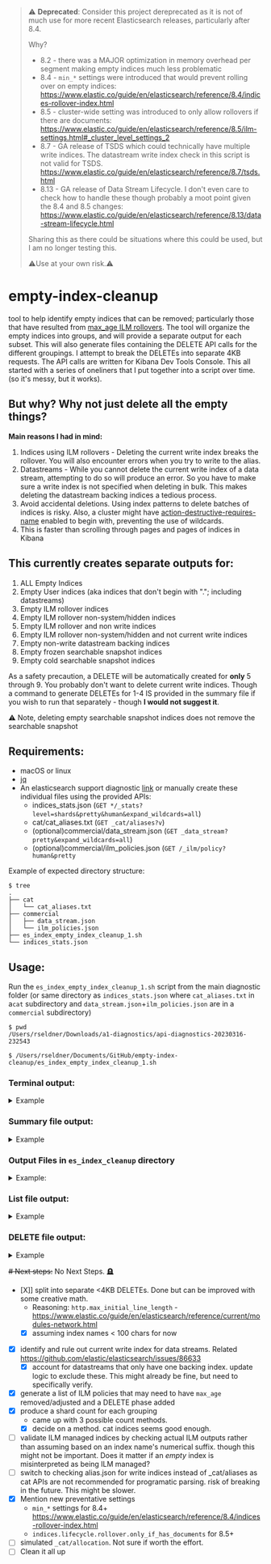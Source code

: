> ⚠️ **Deprecated**: Consider this project dereprecated as it is not of much use for more recent Elasticsearch releases, particularly after 8.4.
>
>Why?
>- 8.2 - there was a MAJOR optimization in memory overhead per segment making empty indices much less problematic
>- 8.4 - `min_*` settings were introduced that would prevent rolling over on empty indices: https://www.elastic.co/guide/en/elasticsearch/reference/8.4/indices-rollover-index.html
>- 8.5 - cluster-wide setting was introduced to only allow rollovers if there are documents: https://www.elastic.co/guide/en/elasticsearch/reference/8.5/ilm-settings.html#_cluster_level_settings_2
>- 8.7 - GA release of TSDS which could technically have multiple write indices.  The datastream write index check in this script is not valid for TSDS.  https://www.elastic.co/guide/en/elasticsearch/reference/8.7/tsds.html
>- 8.13 - GA release of Data Stream Lifecycle.  I don't even care to check how to handle these though probably a moot point given the 8.4 and 8.5 changes: https://www.elastic.co/guide/en/elasticsearch/reference/8.13/data-stream-lifecycle.html
>
>Sharing this as there could be situations where this could be used, but I am no longer testing this.
>
> ⚠️Use at your own risk.⚠️

# empty-index-cleanup
 tool to help identify empty indices that can be removed; particularly those that have resulted from [max_age ILM rollovers](https://www.elastic.co/guide/en/elasticsearch/reference/current/size-your-shards.html#delete-empty-indices).
 The tool will organize the empty indices into groups, and will provide a separate output for each subset.
 This will also generate files containing the DELETE API calls for the different groupings.  I attempt to break the DELETEs into separate 4KB requests.
 The API calls are written for Kibana Dev Tools Console.
 This all started with a series of oneliners that I put together into a script over time. (so it's messy, but it works).

 ## But why? Why not just delete all the empty things?
 **Main reasons I had in mind:**
 1. Indices using ILM rollovers - Deleting the current write index breaks the rollover.  You will also encounter errors when you try to write to the alias.
 2. Datastreams - While you cannot delete the current write index of a data stream, attempting to do so will produce an error.  So you have to make sure a write index is not specified when deleting in bulk.  This makes deleting the datastream backing indices a tedious process.
 3. Avoid accidental deletions.  Using index patterns to delete batches of indices is risky.  Also, a cluster might have [action-destructive-requires-name](https://www.elastic.co/guide/en/elasticsearch/reference/current/index-management-settings.html#action-destructive-requires-name) enabled to begin with, preventing the use of wildcards.
 4. This is faster than scrolling through pages and pages of indices in Kibana

## This currently creates separate outputs for:
1. ALL Empty Indices
2. Empty User indices (aka indices that don't begin with "."; including datastreams)
3. Empty ILM rollover indices
4. Empty ILM rollover non-system/hidden indices
5. Empty ILM rollover and non write indices
6. Empty ILM rollover non-system/hidden and not current write indices
7. Empty non-write datastream backing indices
8. Empty frozen searchable snapshot indices
9. Empty cold searchable snapshot indices

As a safety precaution, a DELETE will be automatically created for **only** 5 through 9.  You probably don't want to delete current write indices.
Though a command to generate DELETEs for 1-4 IS provided in the summary file if you wish to run that separately - though **I would not suggest it**.

⚠️ Note, deleting empty searchable snapshot indices does not remove the searchable snapshot

## Requirements:
- macOS or linux
- [jq](https://stedolan.github.io/jq/download/)
- An elasticsearch support diagnostic [link](https://github.com/elastic/support-diagnostics/) or manually create these individual files using the provided APIs:
  - indices_stats.json (`GET */_stats?level=shards&pretty&human&expand_wildcards=all`)
  - cat/cat_aliases.txt (`GET _cat/aliases?v`)
  - (optional)commercial/data_stream.json (`GET _data_stream?pretty&expand_wildcards=all`)
  - (optional)commercial/ilm_policies.json (`GET /_ilm/policy?human&pretty`
 
Example of expected directory structure:
```
$ tree
.
├── cat
│   └── cat_aliases.txt
├── commercial
│   ├── data_stream.json
│   └── ilm_policies.json
├── es_index_empty_index_cleanup_1.sh
└── indices_stats.json
```

## Usage:
Run the `es_index_empty_index_cleanup_1.sh` script from the main diagnostic folder (or same directory as `indices_stats.json` where `cat_aliases.txt` in a`cat` subdirectory and `data_stream.json`+`ilm_policies.json` are in a `commercial` subdirectory)


```
$ pwd
/Users/rseldner/Downloads/a1-diagnostics/api-diagnostics-20230316-232543

$ /Users/rseldner/Documents/GitHub/empty-index-cleanup/es_index_empty_index_cleanup_1.sh
```

### Terminal output:

<details>
<summary>
Example 
</summary>

```
################ Empty Index Cleanup Summary [START] ################

1080 Total empty indices(1)
1066 Empty ILM rollover indices (3)
1035 Empty non-system indices (2)
1033 Empty non-system ILM rollover indices(4)
993 * Empty non-write ILM rollover indices(5)
966 * Empty non-system AND non-write ILM rollover indices(6)
6 * Empty frozen searchable snapshot indices(8)
0 * Empty non-write datastream backing indices(7)
0 * Empty cold searchable snapshot indices(9)

* = safest to remove (exclude write indices)

See es_empty_index_cleanup/0-es_index_cleanup_summary.txt and output files in es_empty_index_cleanup path for details

	 less es_empty_index_cleanup/0-es_index_cleanup_summary.txt

################ Empty Index Cleanup Summary [END] ################


##### 💰 Total Shards Savings (cluster wide) [START] 💰 #####

Shards | Group Filename
-------|---------------
2154  	 1-es_index_cleanup_all_empty.txt
2064  	 2-es_index_cleanup_all_empty_user.txt
2126  	 3-es_index_cleanup_all_empty_ilm.txt
2060  	 4-es_index_cleanup_all_empty_ilm_non_sys.txt
1986  	 5-es_index_cleanup_all_empty_ilm_non_write.txt
1932  	 6-es_index_cleanup_all_empty_ilm_non_sys_non_write.txt
0  	 7-es_index_cleanup_all_empty_non_write_datastreams.txt
6  	 8-all_empty_frozen_searchable_snapshots.txt
0  	 9-all_empty_cold_searchable_snapshots.txt

###### 💰 Total Shards Savings (cluster wide) [END] 💰 ######

################# ILM POLICY REVIEW [START] #################

The following ILM policies are associated with empty indices.
Consider adjusting the rollover max_age setting and/or the Delete phase min_age
In Elasticsearch 8.4 and above, you can add min_* settings
   Doc: https://www.elastic.co/guide/en/elasticsearch/reference/8.4/ilm-rollover.html
In Elasticsearch 8.5 and above, there is an indices.lifecycle.rollover.only_if_has_documents cluster level setting
   Doc: https://www.elastic.co/guide/en/elasticsearch/reference/8.5/ilm-settings.html

Policy                             empty count  rollover max_age  delete in_age
stage                              515          1d                13d
dev                                505          1d                8d
.siem-signals-default              12           30d               unset
.siem-signals-outside-development  11           30d               unset
apm-rollover-30-days               10           unset             2d
metricbeat                         8            30d               unset
slm-history-ilm-policy             4            30d               90d
ilm-history-ilm-policy             4            30d               90d
.siem-signals-admins               4            30d               unset
prod                               1            unset             unset
filebeat                           1            15d               7d
.lists-default                     1            unset             unset
.items-default                     1            unset             unset
```

</details>

### Summary file output:
<details>
<summary>
Example 
</summary>

```
################ Empty Index Cleanup Summary [START] ################

Use this to identify and quickly remove empty indices.

Particularly created this for when a large amount of indices are inadvertently created due to ILM max_age rollovers
https://www.elastic.co/guide/en/elasticsearch/reference/current/size-your-shards.html#delete-empty-indices

⭐ My goto output is the Empty non-write ILM rollover indices file: ⭐ 5-es_index_cleanup_all_empty_ilm_non_write.txt ⭐

-----------------------------#1---------------------------------

1080 Total empty indices
🛑 Notes:  Recommended for general reference purposes.
File (list): es_empty_index_cleanup/1-es_index_cleanup_all_empty.txt

Terminal Command to generate a DELETE file (copy/paste to run):

echo DELETE $(cat es_empty_index_cleanup/1-es_index_cleanup_all_empty.txt| paste -s -d, -) > es_empty_index_cleanup/1-es_index_cleanup_all_empty.txt-DELETE.txt

-----------------------------#2---------------------------------

1035 Empty User indices
🟡 Notes: User/Custom Indices.  Excludes indices beggining with a "."
File (list): es_empty_index_cleanup/2-es_index_cleanup_all_empty_user.txt
Terminal Command to generate a DELETE file (copy/paste to run):

echo DELETE $(cat es_empty_index_cleanup/2-es_index_cleanup_all_empty_user.txt| paste -s -d, -) > es_empty_index_cleanup/2-es_index_cleanup_all_empty_user.txt-DELETE.txt

-----------------------------#3---------------------------------

1066 Empty ILM rollover indices
🟡 Notes: ❕Caution - This includes system and current write indices
File (list): es_empty_index_cleanup/3-es_index_cleanup_all_empty_ilm.txt
Terminal Command to generate a DELETE file (copy/paste to run):

echo DELETE $(cat es_empty_index_cleanup/3-es_index_cleanup_all_empty_ilm.txt| paste -s -d, -) > es_empty_index_cleanup/3-es_index_cleanup_all_empty_ilm.txt-DELETE.txt

-----------------------------#4---------------------------------

1033 Empty non-system ILM rollover indices
🟡 Notes: ❕Caution - This includes the current write indices.
File (list): es_empty_index_cleanup/4-es_index_cleanup_all_empty_ilm_non_sys.txt
Terminal Command to generate a DELETE file (copy/paste to run):

echo DELETE $(cat es_empty_index_cleanup/4-es_index_cleanup_all_empty_ilm_non_sys.txt| paste -s -d, -) > es_empty_index_cleanup/4-es_index_cleanup_all_empty_ilm_non_sys.txt-DELETE.txt

-----------------------------#5---------------------------------

993 Empty non-write ILM rollover indices
🟢 Notes: Subset of #3.  Safer but note that it includes system/hidden indices (there *may* be a situation where a need a super "duper" user is needed 8.x.  Have not run into this yet though.)
File (list): es_empty_index_cleanup/5-es_index_cleanup_all_empty_ilm_non_write.txt

File containing DELETE was automatically created by script:
	less es_empty_index_cleanup/5-es_index_cleanup_all_empty_ilm_non_write.txt-DELETE.txt

-----------------------------#6---------------------------------

966 Empty non-system AND non-write ILM rollover indices
🟢 Notes: Subset of #4. Safest to remove
File (list): es_empty_index_cleanup/6-es_index_cleanup_all_empty_ilm_non_sys_non_write.txt

File containing DELETE was automatically created by script:
	less es_empty_index_cleanup/6-es_index_cleanup_all_empty_ilm_non_sys_non_write.txt-DELETE.txt

-----------------------------#7---------------------------------

0 Empty non-write datastream backing indices
🟢 Notes: Subset of #3. Safe to remove
File (list): es_empty_index_cleanup/7-es_index_cleanup_all_empty_non_write_datastreams.txt

File containing DELETE was automatically created by script:
	less es_empty_index_cleanup/7-es_index_cleanup_all_empty_non_write_datastreams.txt-DELETE.txt

-----------------------------#8---------------------------------

6 Empty frozen searchable snapshot indices
🟢 Notes: Subset of #1. Presumed safe as they would not be write indices and are in a snapshot
File (list): es_empty_index_cleanup/8-all_empty_frozen_searchable_snapshots.txt

File containing DELETE was automatically created by script:
	less es_empty_index_cleanup/8-all_empty_frozen_searchable_snapshots.txt-DELETE.txt

-----------------------------#9---------------------------------

0 Empty cold searchable snapshot indices
🟢 Notes: Subset of #1. Presumed safe as they would not be write indices and are in a snapshot
File (list): es_empty_index_cleanup/9-all_empty_cold_searchable_snapshots.txt

File containing DELETE was automatically created by script:
	less es_empty_index_cleanup/9-all_empty_cold_searchable_snapshots.txt-DELETE.txt

################ Empty Index Cleanup Summary [END] ################
```

</details>

### Output Files in `es_index_cleanup` directory
<details>
<summary>
Example: 
</summary>

```
$ ls -l es_empty_index_cleanup
total 616
-rw-r--r--@ 1 rseldner  staff   4649 Mar 27 13:46 0-es_index_cleanup_summary.txt
-rw-r--r--  1 rseldner  staff  35745 Mar 27 13:45 1-es_index_cleanup_all_empty.txt
-rw-r--r--  1 rseldner  staff  34172 Mar 27 13:45 2-es_index_cleanup_all_empty_user.txt
-rw-r--r--  1 rseldner  staff  35166 Mar 27 13:45 3-es_index_cleanup_all_empty_ilm.txt
-rw-r--r--  1 rseldner  staff  34123 Mar 27 13:45 4-es_index_cleanup_all_empty_ilm_non_sys.txt
-rw-r--r--  1 rseldner  staff  32810 Mar 27 13:45 5-es_index_cleanup_all_empty_ilm_non_write.txt
-rw-r--r--  1 rseldner  staff  32970 Mar 27 13:46 5-es_index_cleanup_all_empty_ilm_non_write.txt-DELETE.txt
-rw-r--r--  1 rseldner  staff  31931 Mar 27 13:46 6-es_index_cleanup_all_empty_ilm_non_sys_non_write.txt
-rw-r--r--@ 1 rseldner  staff  32091 Mar 27 13:46 6-es_index_cleanup_all_empty_ilm_non_sys_non_write.txt-DELETE.txt
-rw-r--r--  1 rseldner  staff      0 Mar 27 13:46 7-es_index_cleanup_all_empty_non_write_datastreams.txt
-rw-r--r--  1 rseldner  staff      8 Mar 27 13:46 7-es_index_cleanup_all_empty_non_write_datastreams.txt-DELETE.txt
-rw-r--r--  1 rseldner  staff    242 Mar 27 13:46 8-all_empty_frozen_searchable_snapshots.txt
-rw-r--r--  1 rseldner  staff    249 Mar 27 13:46 8-all_empty_frozen_searchable_snapshots.txt-DELETE.txt
-rw-r--r--  1 rseldner  staff      0 Mar 27 13:46 9-all_empty_cold_searchable_snapshots.txt
-rw-r--r--  1 rseldner  staff      8 Mar 27 13:46 9-all_empty_cold_searchable_snapshots.txt-DELETE.txt
-rw-r--r--  1 rseldner  staff    413 Mar 27 13:50 es_empty_ilm_indices_policies.csv
```

</details>

### List file output:
<details>
<summary>
Example  
</summary>

```
$ cat 5-es_index_cleanup_all_empty_ilm_non_write.txt

.kibana-event-log-7.16.0-000005
.kibana-event-log-7.16.0-000006
.kibana-event-log-7.16.0-000007
.siem-signals-default-000001
.siem-signals-default-000002
apm-7.16.0-error-000001
apm-7.16.0-error-000002
apm-7.16.0-error-000003
apm-7.16.0-error-000004
apm-7.16.0-error-000005
...
```
</details>

### DELETE file output:
<details>
<summary>
Example
</summary>

```
$ cat 5-es_index_cleanup_all_empty_ilm_non_write.txt-DELETE.txt

DELETE .kibana-event-log-7.16.0-000005,.kibana-event-log-7.16.0-000006,.kibana-event-log-7.16.0-000007,.siem-signals-default-000001,....
```

</details>


~~# Next steps:~~ No Next Steps.  🪦
- [X]] split into separate <4KB DELETEs.  Done but can be improved with some creative math.
  - Reasoning: `http.max_initial_line_length` - https://www.elastic.co/guide/en/elasticsearch/reference/current/modules-network.html
  - [X] assuming index names < 100 chars for now
- [X] identify and rule out current write index for data streams. Related https://github.com/elastic/elasticsearch/issues/86633
  - [X] account for datastreams that only have one backing index.  update logic to exclude these. This might already be fine, but need to specifically verify.
- [X] generate a list of ILM policies that may need to have `max_age` removed/adjusted and a DELETE phase added
- [X] produce a shard count for each grouping
  - came up with 3 possible count methods.  
  - [X] decide on a method.  cat indices seems good enough.
- [ ] validate ILM managed indices by checking actual ILM outputs rather than assuming based on an index name's numerical suffix.  though this might not be important.  Does it matter if an *empty* index is misinterpreted as being ILM managed?
- [ ] switch to checking alias.json for write indices instead of _cat/aliases as cat APIs are not recommended for programatic parsing.  risk of breaking in the future. This might be slower.
- [X] Mention new preventative settings
  - `min_*` settings for 8.4+ https://www.elastic.co/guide/en/elasticsearch/reference/8.4/indices-rollover-index.html
  - `indices.lifecycle.rollover.only_if_has_documents` for 8.5+
- [ ] simulated `_cat/allocation`.  Not sure if worth the effort.
- [ ] Clean it all up
